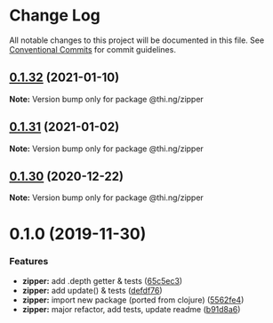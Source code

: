 # Change Log

All notable changes to this project will be documented in this file.
See [Conventional Commits](https://conventionalcommits.org) for commit guidelines.

## [0.1.32](https://github.com/thi-ng/umbrella/compare/@thi.ng/zipper@0.1.31...@thi.ng/zipper@0.1.32) (2021-01-10)

**Note:** Version bump only for package @thi.ng/zipper





## [0.1.31](https://github.com/thi-ng/umbrella/compare/@thi.ng/zipper@0.1.30...@thi.ng/zipper@0.1.31) (2021-01-02)

**Note:** Version bump only for package @thi.ng/zipper





## [0.1.30](https://github.com/thi-ng/umbrella/compare/@thi.ng/zipper@0.1.29...@thi.ng/zipper@0.1.30) (2020-12-22)

**Note:** Version bump only for package @thi.ng/zipper





# 0.1.0 (2019-11-30)

### Features

* **zipper:** add .depth getter & tests ([65c5ec3](https://github.com/thi-ng/umbrella/commit/65c5ec30601b0229d6760854a8f1d817f4236b1d))
* **zipper:** add update() & tests ([defdf76](https://github.com/thi-ng/umbrella/commit/defdf762b10350f0ce3e2b7d81f097c44f4e0223))
* **zipper:** import new package (ported from clojure) ([5562fe4](https://github.com/thi-ng/umbrella/commit/5562fe47927e046e419e7c96ad9b2ef43e2eb818))
* **zipper:** major refactor, add tests, update readme ([b91d8a6](https://github.com/thi-ng/umbrella/commit/b91d8a6047d30e4cddf10d1bfb0e929881ebfe34))
